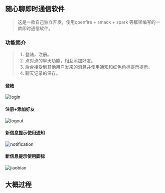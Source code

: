 ## 随心聊即时通信软件

> 这是一款自己独立开发，使用openfire + smack + spark 等框架编写的一款即时通信软件。

### 功能简介 ###

> 1. 登陆，注册。
> 2. 点对点的聊天功能，相互添加好友。
> 3. 后台接受到其他用户发来的消息并使用通知和红色角标提示提示。
> 4. 聊天记录的保存。

#### 登陆 ####

![login](https://github.com/you-big-big/MyApp/blob/master/IMDemo/gif/login.gif)

#### 注册+添加好友 ####

![logout](https://github.com/you-big-big/MyApp/blob/master/IMDemo/gif/logout.gif)

#### 新信息提示使用通知 ####
![notification](https://github.com/you-big-big/MyApp/blob/master/IMDemo/gif/notification.gif)

#### 新信息提示使用脚标 ####
![jiaobiao](https://github.com/you-big-big/MyApp/blob/master/IMDemo/gif/jiaobiao.gif)

## 大概过程 ##




